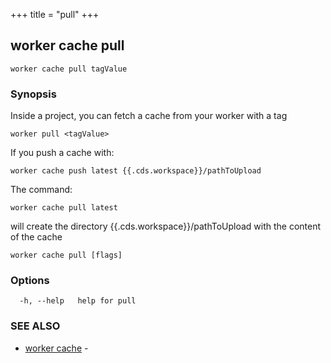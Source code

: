 +++
title = "pull"
+++
## worker cache pull

`worker cache pull tagValue`

### Synopsis


Inside a project, you can fetch a cache from your worker with a tag

	worker pull <tagValue>

If you push a cache with:

	worker cache push latest {{.cds.workspace}}/pathToUpload

The command:

	worker cache pull latest

will create the directory {{.cds.workspace}}/pathToUpload with the content of the cache

		

```
worker cache pull [flags]
```

### Options

```
  -h, --help   help for pull
```

### SEE ALSO

* [worker cache](/cli/worker/cache/)	 - 

